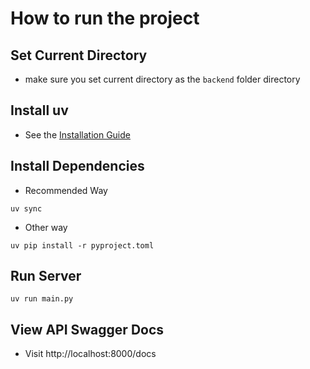 # How to run the project

## Set Current Directory

- make sure you set current directory as the `backend` folder directory

## Install uv

- See the [Installation Guide](https://docs.astral.sh/uv/getting-started/installation/)

## Install Dependencies

- Recommended Way

```shell
uv sync
```

- Other way

```shell
uv pip install -r pyproject.toml
```

## Run Server

```shell
uv run main.py
```

## View API Swagger Docs

- Visit http://localhost:8000/docs
